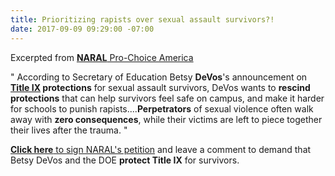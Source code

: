 ```yaml
---
title: Prioritizing rapists over sexual assault survivors?!
date: 2017-09-09 09:29:00 -07:00
---
```


Excerpted from [**NARAL** Pro-Choice America](https://www.prochoiceamerica.org/)

"   According to Secretary of Education Betsy **DeVos**'s announcement on **[Title IX](http://www.titleix.info/) protections** for sexual assault survivors, DeVos wants to **rescind protections** that can help survivors feel safe on campus, and make it harder for schools to punish rapists....**Perpetrators** of sexual violence often walk away with **zero consequences**, while their victims are left to piece together their lives after the trauma.   "

[**Click here** to sign NARAL's petition](http://actnow.prochoiceamerica.org/sign/170908-devos-title-ix/?source=t2&t=5&akid=3105%2E2597829%2E2zI0cL#.WbQWysiGM2w) and leave a comment to demand that Betsy DeVos and the DOE **protect Title IX** for survivors.


